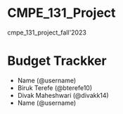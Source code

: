# CMPE_131_Project
cmpe_131_project_fall'2023

# Budget Trackker
- Name (@username)
- Biruk Terefe (@bterefe10)
- Divak Maheshwari (@divakk14)
- Name (@username)
